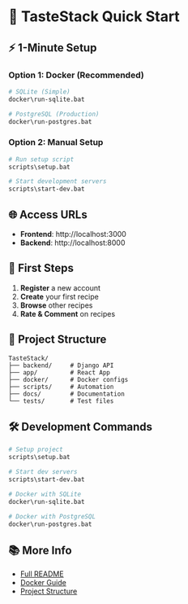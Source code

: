 # 🚀 TasteStack Quick Start

## ⚡ 1-Minute Setup

### Option 1: Docker (Recommended)
```bash
# SQLite (Simple)
docker\run-sqlite.bat

# PostgreSQL (Production)
docker\run-postgres.bat
```

### Option 2: Manual Setup
```bash
# Run setup script
scripts\setup.bat

# Start development servers
scripts\start-dev.bat
```

## 🌐 Access URLs
- **Frontend**: http://localhost:3000
- **Backend**: http://localhost:8000

## 🎯 First Steps
1. **Register** a new account
2. **Create** your first recipe
3. **Browse** other recipes
4. **Rate & Comment** on recipes

## 📁 Project Structure
```
TasteStack/
├── backend/     # Django API
├── app/         # React App
├── docker/      # Docker configs
├── scripts/     # Automation
├── docs/        # Documentation
└── tests/       # Test files
```

## 🛠️ Development Commands
```bash
# Setup project
scripts\setup.bat

# Start dev servers
scripts\start-dev.bat

# Docker with SQLite
docker\run-sqlite.bat

# Docker with PostgreSQL
docker\run-postgres.bat
```

## 📚 More Info
- [Full README](../../README.md)
- [Docker Guide](../../docker/DOCKER_GUIDE.md)
- [Project Structure](../architecture/PROJECT_STRUCTURE.md)